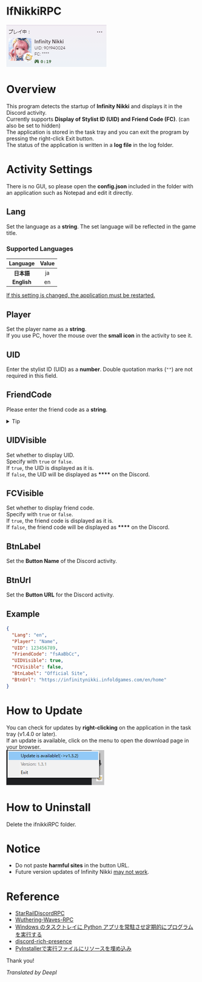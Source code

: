 # IfNikkiRPC

![Discord Rich Presence](../img/rpc_new_en.PNG)


# Overview
This program detects the startup of **Infinity Nikki** and displays it in the Discord activity. <br>
Currently supports **Display of Stylist ID (UID) and Friend Code (FC)**. (can also be set to hidden)<br>
The application is stored in the task tray and you can exit the program by pressing the right-click Exit button.<br>
The status of the application is written in a **log file** in the log folder.

# Activity Settings
There is no GUI, so please open the **config.json** included in the folder with an application such as Notepad and edit it directly.

## Lang
Set the language as a **string**. The set language will be reflected in the game title.<br>

### Supported Languages
|   Language   | Value |
|:------------:|:-----:|
|   **日本語**    |  ja   |
| **English**  |  en   |

<INS>If this setting is changed, the application must be restarted.</INS>

## Player
Set the player name as a **string**.<br>
If you use PC, hover the mouse over the **small icon** in the activity to see it.

## UID
Enter the stylist ID (UID) as a **number**. Double quotation marks (`""`) are not required in this field.

## FriendCode
Please enter the friend code as a **string**.
<details>
<summary>Tip</summary>
Infinity Nikki's friend codes are designed to be used by only one person per code.<br>
On the other hand, if one wanted to recruit multiple friends, listing all the letters of all the friend codes would be difficult for others to read (and in some cases could result in a program error due to the character limit).<br>
Therefore, to reduce the number of characters, we propose the following abbreviated notation.

```text
"fsAaBb** AB/Ah/kd/k2"
"fsAaBbC* S/a/3/h/H"
```

This takes advantage of the fact that the **last one or two characters of the string are fixed** when the friend code is issued all at once in a short period of time (verification required).<br>
The “ `*` (`**`) ” part can be replaced by the string of characters separated by a slash on the right.<br>

（This is only my suggestion and does not necessarily mandate this action.）
</details>


## UIDVisible
Set whether to display UID.<br>
Specify with `true` or `false`.<br>
If `true`, the UID is displayed as it is.<br>
If `false`, the UID will be displayed as __****__ on the Discord.

## FCVisible
Set whether to display friend code.<br>
Specify with `true` or `false`.<br>
If `true`, the friend code is displayed as it is.<br>
If `false`, the friend code will be displayed as __****__ on the Discord.

## BtnLabel
Set the **Button Name** of the Discord activity.

## BtnUrl
Set the **Button URL** for the Discord activity.

## Example
```json
{
  "Lang": "en",
  "Player": "Name",
  "UID": 123456789,
  "FriendCode": "fsAaBbCc",
  "UIDVisible": true,
  "FCVisible": false,
  "BtnLabel": "Official Site",
  "BtnUrl": "https://infinitynikki.infoldgames.com/en/home"
}
```

# How to Update
You can check for updates by **right-clicking** on the application in the task tray (v1.4.0 or later).<br>
If an update is available, click on the menu to open the download page in your browser.<br>
![Update Image](../img/update_check.PNG)

# How to Uninstall
Delete the ifnikkiRPC folder.

# Notice
* Do not paste **harmful sites** in the button URL.
* Future version updates of Infinity Nikki <INS>may not work</INS>.

# Reference
- [StarRailDiscordRPC](https://github.com/Gattxxa/StarRailDiscordRPC)
- [Wuthering-Waves-RPC](https://github.com/xAkre/Wuthering-Waves-RPC)
- [Windows のタスクトレイに Python アプリを常駐させ定期的にプログラムを実行する](https://qiita.com/bassan/items/3025eeb6fd2afa03081b)
- [discord-rich-presence](https://pypi.org/project/discord-rich-presence/)
- [PyInstallerで実行ファイルにリソースを埋め込み](https://qiita.com/firedfly/items/f6de5cfb446da4b53eeb)

Thank you!


*Translated by Deepl*